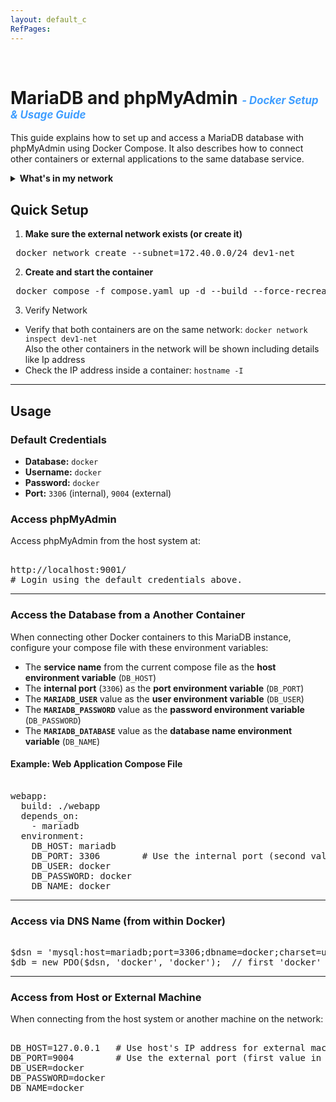 ```yaml
---
layout: default_c
RefPages:
--- 
```


<br>

# MariaDB and phpMyAdmin <span style="color: #409EFF; font-size: 0.6em; font-style: italic;"> -  Docker Setup & Usage Guide</span>


This guide explains how to set up and access a MariaDB database with phpMyAdmin using Docker Compose.
It also describes how to connect other containers or external applications to the same database service.

<details>  
  <summary class="clickable-summary">
  <span  class="summary-icon"></span> <!-- Square Symbol -->
  <b>What's in my network</b>
  </summary>
It can be useful to know what containe, IP4 addresses and ports are used in a network
For this I have a script that displays the information for you. it can be found in my **Powershelll-Utilities** repository [**here**](https://github.com/NicoJanE/Powershell-Utilities). Use the `docker-netw-info` directory to execute the scrip
</details>


## Quick Setup

1. **Make sure the external network exists (or create it)**

<pre class="nje-cmd-one-line"> docker network create --subnet=172.40.0.0/24 dev1-net </pre>

2. **Create and start the container**

<pre class="nje-cmd-one-line"> docker compose -f compose.yaml up -d --build --force-recreate --remove-orphans </pre>

3. Verify Network

- Verify that both containers are on the same network: ``docker network inspect dev1-net``  
  Also the other containers in the network will be shown including details like Ip address
- Check the IP address inside a container: ``hostname -I``

---

## Usage

### Default Credentials

- **Database:** `docker`
- **Username:** `docker`
- **Password:** `docker`
- **Port:** `3306` (internal), `9004` (external)

### Access phpMyAdmin

Access phpMyAdmin from the host system at:

<pre class="nje-cmd-multi-line"> 
http://localhost:9001/
# Login using the default credentials above.
</pre>

---

### Access the Database from a Another Container

When connecting other Docker containers to this MariaDB instance, configure your compose file with these environment variables:

- The **service name** from the current compose file as the **host environment variable** (`DB_HOST`)
- The **internal port** (`3306`) as the **port environment variable** (`DB_PORT`)
- The **`MARIADB_USER`** value as the **user environment variable** (`DB_USER`)
- The **`MARIADB_PASSWORD`** value as the **password environment variable** (`DB_PASSWORD`)
- The **`MARIADB_DATABASE`** value as the **database name environment variable** (`DB_NAME`)

#### Example: Web Application Compose File

<pre class="nje-cmd-multi-line"> 
webapp:
  build: ./webapp
  depends_on:
    - mariadb
  environment:
    DB_HOST: mariadb
    DB_PORT: 3306        # Use the internal port (second value)
    DB_USER: docker
    DB_PASSWORD: docker
    DB_NAME: docker
</pre>

---

### Access via DNS Name (from within Docker)

<pre class="nje-cmd-multi-line"> 
$dsn = 'mysql:host=mariadb;port=3306;dbname=docker;charset=utf8mb4';
$db = new PDO($dsn, 'docker', 'docker');  // first 'docker' = user, second = password
</pre>

---

### Access from Host or External Machine

When connecting from the host system or another machine on the network:

<pre class="nje-cmd-multi-line"> 
DB_HOST=127.0.0.1   # Use host's IP address for external machines
DB_PORT=9004        # Use the external port (first value in ports mapping)
DB_USER=docker
DB_PASSWORD=docker
DB_NAME=docker
</pre>
